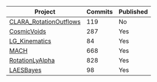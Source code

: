 | Project | Commits | Published|
| -------- |------- | ---- |
|[CLARA_RotationOutflows](https://github.com/astroandes/CLARA_RotationOutflows) | 119| No|
|[CosmicVoids](https://github.com/sbustamante/CosmicVoidsPaper)|287| Yes|
|[LG_Kinematics](https://github.com/astroandes/LG_Kinematics)| 84 | Yes|
|[MACH](https://github.com/astroandes/MACH)| 668 | Yes|
|[RotationLyAlpha](https://github.com/jngaravitoc/RotationLyAlpha)|828| Yes|
|[LAESBayes](https://github.com/astroandes/LAEsBayes)| 98| Yes|
